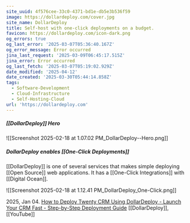 ```yaml
---
site_uuid: 4f576cee-33c0-4371-bd1e-db5e3b536f59
image: https://dollardeploy.com/cover.jpg
site_name: DollarDeploy
title: Self-host with one-click deployments on a budget.
favicon: https://dollardeploy.com/icon-dark.png
og_errors: true
og_last_error: '2025-03-07T05:36:40.167Z'
og_error_message: Error occurred
jina_last_request: '2025-03-09T06:45:17.515Z'
jina_error: Error occurred
og_last_fetch: '2025-03-07T05:19:02.929Z'
date_modified: '2025-04-12'
date_created: '2025-03-30T05:44:14.858Z'
tags:
  - Software-Development
  - Cloud-Infrastructure
  - Self-Hosting-Cloud
url: 'https://dollardeploy.com'
---
```



























































##### [[DollarDeploy]] Hero
![[Screenshot 2025-02-18 at 1.07.02 PM_DollarDeploy--Hero.png]]

##### DollarDeploy enables [[One-Click Deployments]]
[[DollarDeploy]] is one of several services that makes simple deploying [[Open Source]] web applications. It has a [[One-Click Integrations]] with [[Digital Ocean]].


![[Screenshot 2025-02-18 at 1.12.41 PM_DollarDeploy_One-Click.png]]

2025, Jan 04. [How to Deploy Twenty CRM Using DollarDeploy - Launch Your CRM Fast - Step-by-Step Deployment Guide](https://youtu.be/nYXAqRZgyJo?si=KjCVcQ7GUSHzGMI9) [[DollarDeploy]], [[YouTube]]
